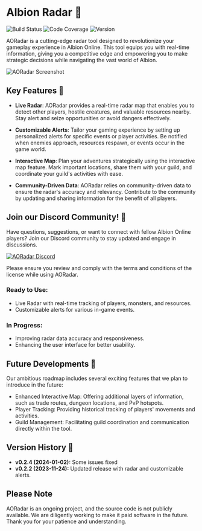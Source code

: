 # Albion Radar 🌟

![Build Status](https://img.shields.io/badge/build-passing-brightgreen.svg)
![Code Coverage](https://img.shields.io/badge/coverage-80%25-yellow.svg)
![Version](https://img.shields.io/badge/version-0.1.0-blue.svg)

AORadar is a cutting-edge radar tool designed to revolutionize your gameplay experience in Albion Online. This tool equips you with real-time information, giving you a competitive edge and empowering you to make strategic decisions while navigating the vast world of Albion.

![AORadar Screenshot](https://cdn.discordapp.com/attachments/1118672647866298458/1163803525927669791/banner.png)


## Key Features 🚀

- **Live Radar**: AORadar provides a real-time radar map that enables you to detect other players, hostile creatures, and valuable resources nearby. Stay alert and seize opportunities or avoid dangers effectively.

- **Customizable Alerts**: Tailor your gaming experience by setting up personalized alerts for specific events or player activities. Be notified when enemies approach, resources respawn, or events occur in the game world.

- **Interactive Map**: Plan your adventures strategically using the interactive map feature. Mark important locations, share them with your guild, and coordinate your guild's activities with ease.

- **Community-Driven Data**: AORadar relies on community-driven data to ensure the radar's accuracy and relevancy. Contribute to the community by updating and sharing information for the benefit of all players.



## Join our Discord Community! 🚀

Have questions, suggestions, or want to connect with fellow Albion Online players? Join our Discord community to stay updated and engage in discussions.

[![AORadar Discord](https://yourdomain.com/discord.png)](https://discord.gg/U8xB4zR6AS)


Please ensure you review and comply with the terms and conditions of the license while using AORadar.

### Ready to Use:

- Live Radar with real-time tracking of players, monsters, and resources.
- Customizable alerts for various in-game events.

### In Progress:

- Improving radar data accuracy and responsiveness.
- Enhancing the user interface for better usability.

## Future Developments 🔮

Our ambitious roadmap includes several exciting features that we plan to introduce in the future:

- Enhanced Interactive Map: Offering additional layers of information, such as trade routes, dungeon locations, and PvP hotspots.
- Player Tracking: Providing historical tracking of players' movements and activities.
- Guild Management: Facilitating guild coordination and communication directly within the tool.


## Version History 📜

- **v0.2.4 (2024-01-02):** Some issues fixed
- **v0.2.2 (2023-11-24):** Updated release with radar and customizable alerts.

## Please Note

AORadar is an ongoing project, and the source code is not publicly available. We are diligently working to make it paid software in the future. Thank you for your patience and understanding.
